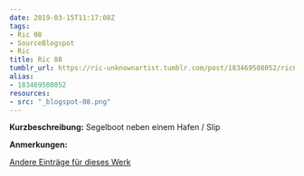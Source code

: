 ```yaml
---
date: 2019-03-15T11:17:08Z
tags:
- Ric 08
- SourceBlogspot
- Ric
title: Ric 08
tumblr_url: https://ric-unknownartist.tumblr.com/post/183469508052/ric08
alias:
- 183469508052
resources:
- src: "_blogspot-08.png"
---
```


**Kurzbeschreibung:** Segelboot neben einem Hafen / Slip

**Anmerkungen:**

[Andere Einträge für dieses Werk](/tags/Ric-08)
